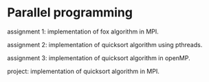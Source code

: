 Parallel programming
======

assignment 1: implementation of fox algorithm in MPI.

assignment 2: implementation of quicksort algorithm using pthreads.

assignment 3: implementation of quicksort algorithm in openMP.

project: implementation of quicksort algorithm in MPI.
